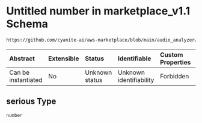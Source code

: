 # Untitled number in marketplace\_v1.1 Schema

```txt
https://github.com/cyanite-ai/aws-marketplace/blob/main/audio_analyzer/schemes/marketplace_v1.1/schema/marketplace_v1.1.schema.json#/properties/analysis/properties/moodAdvanced_v8/properties/mean/properties/serious
```



| Abstract            | Extensible | Status         | Identifiable            | Custom Properties | Additional Properties | Access Restrictions | Defined In                                                                                       |
| :------------------ | :--------- | :------------- | :---------------------- | :---------------- | :-------------------- | :------------------ | :----------------------------------------------------------------------------------------------- |
| Can be instantiated | No         | Unknown status | Unknown identifiability | Forbidden         | Allowed               | none                | [marketplace\_v1.1.schema.json\*](../schema/marketplace_v1.1.schema.json "open original schema") |

## serious Type

`number`
